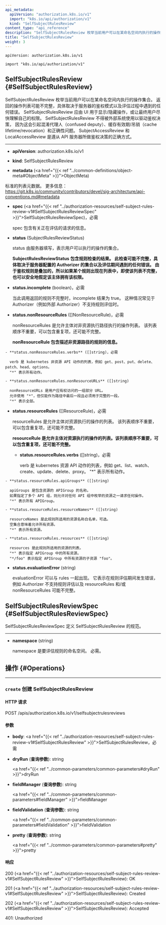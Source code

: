 ```yaml
---
api_metadata:
  apiVersion: "authorization.k8s.io/v1"
  import: "k8s.io/api/authorization/v1"
  kind: "SelfSubjectRulesReview"
content_type: "api_reference"
description: "SelfSubjectRulesReview 枚举当前用户可以在某命名空间内执行的操作集合。"
title: "SelfSubjectRulesReview"
weight: 3
---
```

<!--
---
api_metadata:
  apiVersion: "authorization.k8s.io/v1"
  import: "k8s.io/api/authorization/v1"
  kind: "SelfSubjectRulesReview"
content_type: "api_reference"
description: "SelfSubjectRulesReview enumerates the set of actions the current user can perform within a namespace."
title: "SelfSubjectRulesReview"
weight: 3
---
-->
`apiVersion: authorization.k8s.io/v1`

`import "k8s.io/api/authorization/v1"`

## SelfSubjectRulesReview {#SelfSubjectRulesReview}
<!--
SelfSubjectRulesReview enumerates the set of actions the current user can perform within a namespace. The returned list of actions may be incomplete depending on the server's authorization mode, and any errors experienced during the evaluation. SelfSubjectRulesReview should be used by UIs to show/hide actions, or to quickly let an end user reason about their permissions. It should NOT Be used by external systems to drive authorization decisions as this raises confused deputy, cache lifetime/revocation, and correctness concerns. SubjectAccessReview, and LocalAccessReview are the correct way to defer authorization decisions to the API server.
-->
SelfSubjectRulesReview 枚举当前用户可以在某命名空间内执行的操作集合。
返回的操作列表可能不完整，具体取决于服务器的鉴权模式以及评估过程中遇到的任何错误。
SelfSubjectRulesReview 应由 UI 用于显示/隐藏操作，或让最终用户尽快理解自己的权限。
SelfSubjectRulesReview 不得被外部系统使用以驱动鉴权决策，
因为这会引起混淆代理人（confused deputy）、缓存有效期/吊销（cache lifetime/revocation）和正确性问题。
SubjectAccessReview 和 LocalAccessReview 是遵从 API 服务器所做鉴权决策的正确方式。

<hr>

- **apiVersion**: authorization.k8s.io/v1

- **kind**: SelfSubjectRulesReview

- **metadata** (<a href="{{< ref "../common-definitions/object-meta#ObjectMeta" >}}">ObjectMeta</a>)

<!--
  Standard list metadata. More info: https://git.k8s.io/community/contributors/devel/sig-architecture/api-conventions.md#metadata

- **spec** (<a href="{{< ref "../authorization-resources/self-subject-rules-review-v1#SelfSubjectRulesReviewSpec" >}}">SelfSubjectRulesReviewSpec</a>), required

  Spec holds information about the request being evaluated.
-->  
  标准的列表元数据。
  更多信息：https://git.k8s.io/community/contributors/devel/sig-architecture/api-conventions.md#metadata

- **spec** (<a href="{{< ref "../authorization-resources/self-subject-rules-review-v1#SelfSubjectRulesReviewSpec" >}}">SelfSubjectRulesReviewSpec</a>)，必需
  
  spec 包含有关正在评估的请求的信息。

<!--
- **status** (SubjectRulesReviewStatus)
  Status is filled in by the server and indicates the set of actions a user can perform.

  <a name="SubjectRulesReviewStatus"></a>
  *SubjectRulesReviewStatus contains the result of a rules check. This check can be incomplete depending on the set of authorizers the server is configured with and any errors experienced during evaluation. Because authorization rules are additive, if a rule appears in a list it's safe to assume the subject has that permission, even if that list is incomplete.*
-->
- **status** (SubjectRulesReviewStatus)
  
  status 由服务器填写，表示用户可以执行的操作的集合。
  
  <a name="SubjectRulesReviewStatus"></a>
  **SubjectRulesReviewStatus 包含规则检查的结果。
  此检查可能不完整，具体取决于服务器配置的 Authorizer 的集合以及评估期间遇到的任何错误。
  由于鉴权规则是叠加的，所以如果某个规则出现在列表中，即使该列表不完整，也可以安全地假定该主体拥有该权限。**

 <!--
   - **status.incomplete** (boolean), required
    Incomplete is true when the rules returned by this call are incomplete. This is most commonly encountered when an authorizer, such as an external authorizer, doesn't support rules evaluation.

  - **status.nonResourceRules** ([]NonResourceRule), required
    NonResourceRules is the list of actions the subject is allowed to perform on non-resources. The list ordering isn't significant, may contain duplicates, and possibly be incomplete.

    <a name="NonResourceRule"></a>
    *NonResourceRule holds information that describes a rule for the non-resource*
 --> 
  - **status.incomplete** (boolean)，必需
    
    当此调用返回的规则不完整时，incomplete 结果为 true。
    这种情况常见于 Authorizer（例如外部 Authorizer）不支持规则评估时。
  
  - **status.nonResourceRules** ([]NonResourceRule)，必需
    
    nonResourceRules 是允许主体对非资源执行路径执行的操作列表。
    该列表顺序不重要，可以包含重复项，还可能不完整。
    
    <a name="NonResourceRule"></a>
    **nonResourceRule 包含描述非资源路径的规则的信息。**

<!--
    - **status.nonResourceRules.verbs** ([]string), required
      Verb is a list of kubernetes non-resource API verbs, like: get, post, put, delete, patch, head, options.  "*" means all.

    - **status.nonResourceRules.nonResourceURLs** ([]string)
      NonResourceURLs is a set of partial urls that a user should have access to.  *s are allowed, but only as the full, final step in the path.  "*" means all.
-->
    - **status.nonResourceRules.verbs** ([]string)，必需
      
      verb 是 kubernetes 非资源 API 动作的列表，例如 get、post、put、delete、patch、head、options。
      "*" 表示所有动作。
    
    - **status.nonResourceRules.nonResourceURLs** ([]string)
      
      nonResourceURLs 是用户应有权访问的一组部分 URL。
      允许使用 "*"，但仅能作为路径中最后一段且必须用于完整的一段。
      "*" 表示全部。
<!--
  - **status.resourceRules** ([]ResourceRule), required

    ResourceRules is the list of actions the subject is allowed to perform on resources. The list ordering isn't significant, may contain duplicates, and possibly be incomplete.

    <a name="ResourceRule"></a>
    *ResourceRule is the list of actions the subject is allowed to perform on resources. The list ordering isn't significant, may contain duplicates, and possibly be incomplete.*

    - **status.resourceRules.verbs** ([]string), required

      Verb is a list of kubernetes resource API verbs, like: get, list, watch, create, update, delete, proxy.  "*" means all.
-->  
  - **status.resourceRules** ([]ResourceRule)，必需
    
    resourceRules 是允许主体对资源执行的操作的列表。
    该列表顺序不重要，可以包含重复项，还可能不完整。
    
    <a name="ResourceRule"></a>
    **resourceRule 是允许主体对资源执行的操作的列表。该列表顺序不重要，可以包含重复项，还可能不完整。**
    
    - **status.resourceRules.verbs** ([]string)，必需
      
      verb 是 kubernetes 资源 API 动作的列表，例如 get、list、watch、create、update、delete、proxy。
      "*" 表示所有动作。
<!--
    - **status.resourceRules.apiGroups** ([]string)

      APIGroups is the name of the APIGroup that contains the resources.  If multiple API groups are specified, any action requested against one of the enumerated resources in any API group will be allowed.  "*" means all.

    - **status.resourceRules.resourceNames** ([]string)

      ResourceNames is an optional white list of names that the rule applies to.  An empty set means that everything is allowed.  "*" means all.

    - **status.resourceRules.resources** ([]string)

      Resources is a list of resources this rule applies to.  "*" means all in the specified apiGroups.
       "*/foo" represents the subresource 'foo' for all resources in the specified apiGroups.
-->    
    - **status.resourceRules.apiGroups** ([]string)
      
      apiGroups 是包含资源的 APIGroup 的名称。
      如果指定了多个 API 组，则允许对任何 API 组中枚举的资源之一请求任何操作。
      "*" 表示所有 APIGroup。
    
    - **status.resourceRules.resourceNames** ([]string)
      
      resourceNames 是此规则所适用的资源名称白名单，可选。
      空集合意味着允许所有资源。
      "*" 表示所有资源。
    
    - **status.resourceRules.resources** ([]string)
      
      resources 是此规则所适用的资源的列表。
      "*" 表示指定 APIGroup 中的所有资源。
      "*/foo" 表示指定 APIGroup 中所有资源的子资源 "foo"。
<!--
  - **status.evaluationError** (string)

    EvaluationError can appear in combination with Rules. It indicates an error occurred during rule evaluation, such as an authorizer that doesn't support rule evaluation, and that ResourceRules and/or NonResourceRules may be incomplete.
-->  
  - **status.evaluationError** (string)
    
    evaluationError 可以与 rules 一起出现。
    它表示在规则评估期间发生错误，例如 Authorizer 不支持规则评估以及 resourceRules 和/或 nonResourceRules 可能不完整。

## SelfSubjectRulesReviewSpec {#SelfSubjectRulesReviewSpec}

<!--
SelfSubjectRulesReviewSpec defines the specification for SelfSubjectRulesReview.

<hr>

- **namespace** (string)

  Namespace to evaluate rules for. Required.
-->
SelfSubjectRulesReviewSpec 定义 SelfSubjectRulesReview 的规范。

<hr>

- **namespace** (string)
  
  namespace 是要评估规则的命名空间。
  必需。

<!--
## Operations {#Operations}

<hr>

### `create` create a SelfSubjectRulesReview

#### HTTP Request
-->
## 操作 {#Operations}

<hr>

### `create` 创建 SelfSubjectRulesReview

#### HTTP 请求

POST /apis/authorization.k8s.io/v1/selfsubjectrulesreviews
<!--
#### Parameters

- **body**: <a href="{{< ref "../authorization-resources/self-subject-rules-review-v1#SelfSubjectRulesReview" >}}">SelfSubjectRulesReview</a>, required

- **dryRun** (*in query*): string
  <a href="{{< ref "../common-parameters/common-parameters#dryRun" >}}">dryRun</a>

- **fieldManager** (*in query*): string
  <a href="{{< ref "../common-parameters/common-parameters#fieldManager" >}}">fieldManager</a>

- **fieldValidation** (*in query*): string
  <a href="{{< ref "../common-parameters/common-parameters#fieldValidation" >}}">fieldValidation</a>

- **pretty** (*in query*): string
  <a href="{{< ref "../common-parameters/common-parameters#pretty" >}}">pretty</a>
-->
#### 参数

- **body**: <a href="{{< ref "../authorization-resources/self-subject-rules-review-v1#SelfSubjectRulesReview" >}}">SelfSubjectRulesReview</a>，必需

- **dryRun** (**查询参数**): string
  
  <a href="{{< ref "../common-parameters/common-parameters#dryRun" >}}">dryRun</a>

- **fieldManager** (**查询参数**): string
  
  <a href="{{< ref "../common-parameters/common-parameters#fieldManager" >}}">fieldManager</a>

- **fieldValidation** (**查询参数**): string
  
  <a href="{{< ref "../common-parameters/common-parameters#fieldValidation" >}}">fieldValidation</a>

- **pretty** (**查询参数**): string
  
  <a href="{{< ref "../common-parameters/common-parameters#pretty" >}}">pretty</a>

<!--
#### Response
-->
#### 响应

200 (<a href="{{< ref "../authorization-resources/self-subject-rules-review-v1#SelfSubjectRulesReview" >}}">SelfSubjectRulesReview</a>): OK

201 (<a href="{{< ref "../authorization-resources/self-subject-rules-review-v1#SelfSubjectRulesReview" >}}">SelfSubjectRulesReview</a>): Created

202 (<a href="{{< ref "../authorization-resources/self-subject-rules-review-v1#SelfSubjectRulesReview" >}}">SelfSubjectRulesReview</a>): Accepted

401: Unauthorized
